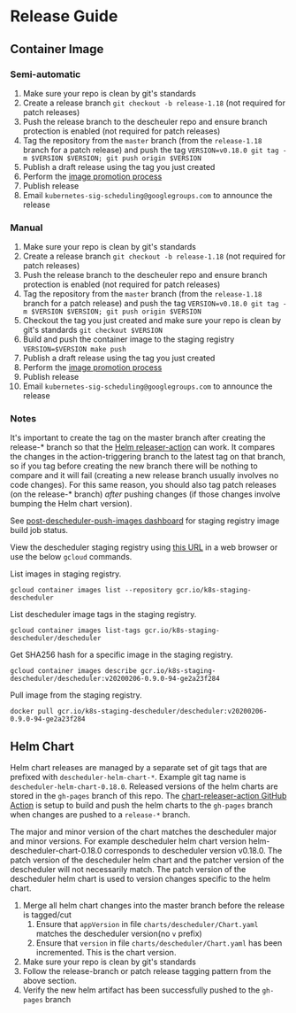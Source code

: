 # Release Guide

## Container Image

### Semi-automatic

1. Make sure your repo is clean by git's standards
2. Create a release branch `git checkout -b release-1.18` (not required for patch releases)
3. Push the release branch to the descheuler repo and ensure branch protection is enabled (not required for patch releases)
4. Tag the repository from the `master` branch (from the `release-1.18` branch for a patch release) and push the tag `VERSION=v0.18.0 git tag -m $VERSION $VERSION; git push origin $VERSION`
5. Publish a draft release using the tag you just created
6. Perform the [image promotion process](https://github.com/kubernetes/k8s.io/tree/master/k8s.gcr.io#image-promoter)
7. Publish release
8. Email `kubernetes-sig-scheduling@googlegroups.com` to announce the release

### Manual

1. Make sure your repo is clean by git's standards
2. Create a release branch `git checkout -b release-1.18` (not required for patch releases)
3. Push the release branch to the descheuler repo and ensure branch protection is enabled (not required for patch releases)
4. Tag the repository from the `master` branch (from the `release-1.18` branch for a patch release) and push the tag `VERSION=v0.18.0 git tag -m $VERSION $VERSION; git push origin $VERSION`
5. Checkout the tag you just created and make sure your repo is clean by git's standards `git checkout $VERSION`
6. Build and push the container image to the staging registry `VERSION=$VERSION make push`
7. Publish a draft release using the tag you just created
8. Perform the [image promotion process](https://github.com/kubernetes/k8s.io/tree/master/k8s.gcr.io#image-promoter)
9. Publish release
10. Email `kubernetes-sig-scheduling@googlegroups.com` to announce the release

### Notes
It's important to create the tag on the master branch after creating the release-* branch so that the [Helm releaser-action](#helm-chart) can work.
It compares the changes in the action-triggering branch to the latest tag on that branch, so if you tag before creating the new branch there
will be nothing to compare and it will fail (creating a new release branch usually involves no code changes). For this same reason, you should
also tag patch releases (on the release-* branch) *after* pushing changes (if those changes involve bumping the Helm chart version).

See [post-descheduler-push-images dashboard](https://testgrid.k8s.io/sig-scheduling#post-descheduler-push-images) for staging registry image build job status.

View the descheduler staging registry using [this URL](https://console.cloud.google.com/gcr/images/k8s-staging-descheduler/GLOBAL/descheduler) in a web browser
or use the below `gcloud` commands.

List images in staging registry.
```
gcloud container images list --repository gcr.io/k8s-staging-descheduler
```

List descheduler image tags in the staging registry.
```
gcloud container images list-tags gcr.io/k8s-staging-descheduler/descheduler
```

Get SHA256 hash for a specific image in the staging registry.
```
gcloud container images describe gcr.io/k8s-staging-descheduler/descheduler:v20200206-0.9.0-94-ge2a23f284
```

Pull image from the staging registry.
```
docker pull gcr.io/k8s-staging-descheduler/descheduler:v20200206-0.9.0-94-ge2a23f284
```

## Helm Chart
Helm chart releases are managed by a separate set of git tags that are prefixed with `descheduler-helm-chart-*`. Example git tag name is `descheduler-helm-chart-0.18.0`.
Released versions of the helm charts are stored in the `gh-pages` branch of this repo. The [chart-releaser-action GitHub Action](https://github.com/helm/chart-releaser-action)
is setup to build and push the helm charts to the `gh-pages` branch when changes are pushed to a `release-*` branch.

The major and minor version of the chart matches the descheduler major and minor versions. For example descheduler helm chart version helm-descheduler-chart-0.18.0 corresponds
to descheduler version v0.18.0. The patch version of the descheduler helm chart and the patcher version of the descheduler will not necessarily match. The patch
version of the descheduler helm chart is used to version changes specific to the helm chart.

1. Merge all helm chart changes into the master branch before the release is tagged/cut
   1. Ensure that `appVersion` in file `charts/descheduler/Chart.yaml` matches the descheduler version(no `v` prefix)
   2. Ensure that `version` in file `charts/descheduler/Chart.yaml` has been incremented. This is the chart version.
2. Make sure your repo is clean by git's standards
3. Follow the release-branch or patch release tagging pattern from the above section.
4. Verify the new helm artifact has been successfully pushed to the `gh-pages` branch